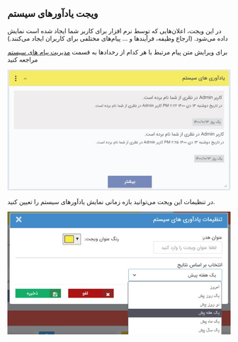 ﻿## ویجت یادآورهای سیستم  

در این ویجت، اعلان‌هایی که توسط نرم افزار برای کاربر شما ایجاد شده است نمایش داده می‌شود. (ارجاع وظیفه، فرآیندها و ... پیام‌های مختلفی برای کاربران ایجاد می‌کنند.)

برای ویرایش متن پیام مرتبط با هر کدام از رخدادها به قسمت [مدیریت پیام های سیستم](https://github.com/1stco/PayamGostarDocs/blob/master/help%202.5.4/Basic-Information/Manage-system-messages/Manage-system-messages.md)  مراجعه کنید

![](NotificationWidget.jpg)

در تنظیمات این ویجت می‌توانید بازه زمانی نمایش یادآورهای سیستم را تعیین کنید.

![](Systemnotifications2.jpg)




